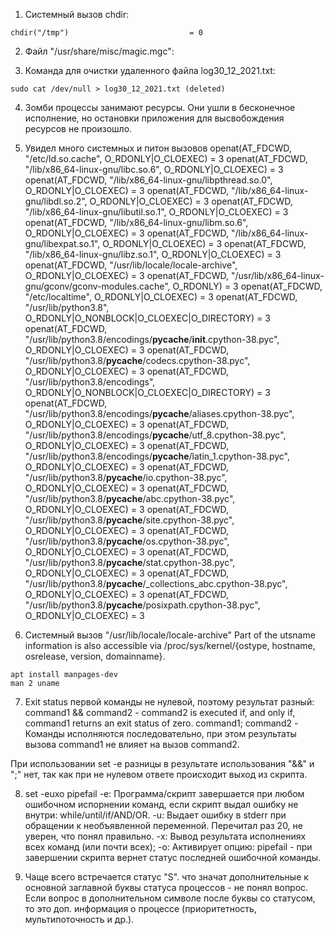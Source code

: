 1. Системный вызов chdir:
```
chdir("/tmp")                           = 0
```

2. Файл "/usr/share/misc/magic.mgc":

3. Команда для очистки удаленного файла log30_12_2021.txt:
```
sudo cat /dev/null > log30_12_2021.txt (deleted)
```

4. Зомби процессы занимают ресурсы. Они ушли в бесконечное исполнение, но остановки приложения для высвобождения ресурсов не произошло.

5. Увидел много системных и питон вызовов
openat(AT_FDCWD, "/etc/ld.so.cache", O_RDONLY|O_CLOEXEC) = 3
openat(AT_FDCWD, "/lib/x86_64-linux-gnu/libc.so.6", O_RDONLY|O_CLOEXEC) = 3
openat(AT_FDCWD, "/lib/x86_64-linux-gnu/libpthread.so.0", O_RDONLY|O_CLOEXEC) = 3
openat(AT_FDCWD, "/lib/x86_64-linux-gnu/libdl.so.2", O_RDONLY|O_CLOEXEC) = 3
openat(AT_FDCWD, "/lib/x86_64-linux-gnu/libutil.so.1", O_RDONLY|O_CLOEXEC) = 3
openat(AT_FDCWD, "/lib/x86_64-linux-gnu/libm.so.6", O_RDONLY|O_CLOEXEC) = 3
openat(AT_FDCWD, "/lib/x86_64-linux-gnu/libexpat.so.1", O_RDONLY|O_CLOEXEC) = 3
openat(AT_FDCWD, "/lib/x86_64-linux-gnu/libz.so.1", O_RDONLY|O_CLOEXEC) = 3
openat(AT_FDCWD, "/usr/lib/locale/locale-archive", O_RDONLY|O_CLOEXEC) = 3
openat(AT_FDCWD, "/usr/lib/x86_64-linux-gnu/gconv/gconv-modules.cache", O_RDONLY) = 3
openat(AT_FDCWD, "/etc/localtime", O_RDONLY|O_CLOEXEC) = 3
openat(AT_FDCWD, "/usr/lib/python3.8", O_RDONLY|O_NONBLOCK|O_CLOEXEC|O_DIRECTORY) = 3
openat(AT_FDCWD, "/usr/lib/python3.8/encodings/__pycache__/__init__.cpython-38.pyc", O_RDONLY|O_CLOEXEC) = 3
openat(AT_FDCWD, "/usr/lib/python3.8/__pycache__/codecs.cpython-38.pyc", O_RDONLY|O_CLOEXEC) = 3
openat(AT_FDCWD, "/usr/lib/python3.8/encodings", O_RDONLY|O_NONBLOCK|O_CLOEXEC|O_DIRECTORY) = 3
openat(AT_FDCWD, "/usr/lib/python3.8/encodings/__pycache__/aliases.cpython-38.pyc", O_RDONLY|O_CLOEXEC) = 3
openat(AT_FDCWD, "/usr/lib/python3.8/encodings/__pycache__/utf_8.cpython-38.pyc", O_RDONLY|O_CLOEXEC) = 3
openat(AT_FDCWD, "/usr/lib/python3.8/encodings/__pycache__/latin_1.cpython-38.pyc", O_RDONLY|O_CLOEXEC) = 3
openat(AT_FDCWD, "/usr/lib/python3.8/__pycache__/io.cpython-38.pyc", O_RDONLY|O_CLOEXEC) = 3
openat(AT_FDCWD, "/usr/lib/python3.8/__pycache__/abc.cpython-38.pyc", O_RDONLY|O_CLOEXEC) = 3
openat(AT_FDCWD, "/usr/lib/python3.8/__pycache__/site.cpython-38.pyc", O_RDONLY|O_CLOEXEC) = 3
openat(AT_FDCWD, "/usr/lib/python3.8/__pycache__/os.cpython-38.pyc", O_RDONLY|O_CLOEXEC) = 3
openat(AT_FDCWD, "/usr/lib/python3.8/__pycache__/stat.cpython-38.pyc", O_RDONLY|O_CLOEXEC) = 3
openat(AT_FDCWD, "/usr/lib/python3.8/__pycache__/_collections_abc.cpython-38.pyc", O_RDONLY|O_CLOEXEC) = 3
openat(AT_FDCWD, "/usr/lib/python3.8/__pycache__/posixpath.cpython-38.pyc", O_RDONLY|O_CLOEXEC) = 3

6. Системный вызов "/usr/lib/locale/locale-archive"
Part of the utsname information is also accessible via /proc/sys/kernel/{ostype, hostname, osrelease, version, domainname}.
```
apt install manpages-dev
man 2 uname
```

7. Еxit status первой команды не нулевой, поэтому результат разный:
command1 && command2 - command2 is executed if, and only if, command1 returns an exit status of zero.
command1; command2 - Команды исполняются последовательно, при этом результаты вызова command1 не влияет на вызов command2.

При использовании set -e разницы в результате использования "&&" и ";" нет, так как при не нулевом ответе происходит выход из скрипта.

8. set -euxo pipefail
-e: Программа/скрипт завершается при любом ошибочном испорнении команд, если скрипт выдал ошибку не внутри: while/until/if/AND/OR.
-u: Выдает ошибку в stderr при обращении к необъявленной переменной. Перечитал раз 20, не уверен, что понял правильно.
-x: Вывод результата исполнениях всех команд (или почти всех);
-o: Активирует опцию:
                pipefail - при завершении скрипта вернет статус последней ошибочной команды.

9. Чаще всего встречается статус "S".
что значат дополнительные к основной заглавной буквы статуса процессов - не понял вопрос. Если вопрос в дополнительном символе после буквы со статусом, то это доп. информация о процессе (приоритетность, мультипоточность и др.).